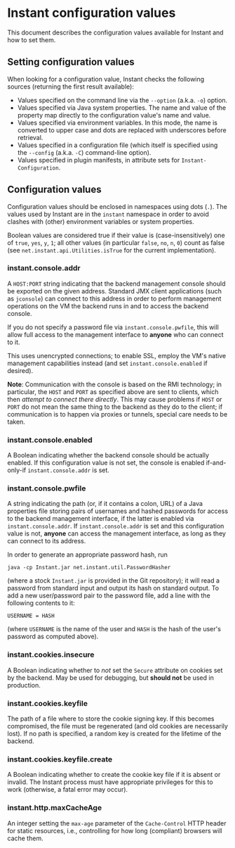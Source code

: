 # Instant configuration values

This document describes the configuration values available for Instant and
how to set them.

## Setting configuration values

When looking for a configuration value, Instant checks the following sources
(returning the first result available):

- Values specified on the command line via the `--option` (a.k.a. `-o`)
  option.
- Values specified via Java system properties. The name and value of the
  property map directly to the configuration value's name and value.
- Values specified via environment variables. In this mode, the name is
  converted to upper case and dots are replaced with underscores before
  retrieval.
- Values specified in a configuration file (which itself is specified using
  the `--config` (a.k.a. `-C`) command-line option).
- Values specified in plugin manifests, in attribute sets for
  `Instant-Configuration`.

## Configuration values

Configuration values should be enclosed in namespaces using dots (`.`). The
values used by Instant are in the `instant` namespace in order to avoid
clashes with (other) environment variables or system properties.

Boolean values are considered true if their value is (case-insensitively) one
of `true`, `yes`, `y`, `1`; all other values (in particular `false`, `no`,
`n`, `0`) count as false (see `net.instant.api.Utilities.isTrue` for the
current implementation).

### instant.console.addr

A `HOST:PORT` string indicating that the backend management console should be
exported on the given address. Standard JMX client applications (such as
`jconsole`) can connect to this address in order to perform management
operations on the VM the backend runs in and to access the backend console.

If you do not specify a password file via `instant.console.pwfile`, this will
allow full access to the management interface to **anyone** who can connect to
it.

This uses unencrypted connections; to enable SSL, employ the VM's native
management capabilities instead (and set `instant.console.enabled` if
desired).

**Note**: Communication with the console is based on the RMI technology; in
particular, the `HOST` and `PORT` as specified above are sent to clients,
which then *attempt to connect there directly*. This may cause problems if
`HOST` or `PORT` do not mean the same thing to the backend as they do to the
client; if communication is to happen via proxies or tunnels, special care
needs to be taken.

### instant.console.enabled

A Boolean indicating whether the backend console should be actually enabled.
If this configuration value is not set, the console is enabled if-and-only-if
`instant.console.addr` is set.

### instant.console.pwfile

A string indicating the path (or, if it contains a colon, URL) of a Java
properties file storing pairs of usernames and hashed passwords for access to
the backend management interface, if the latter is enabled via
`instant.console.addr`. If `instant.console.addr` is set and this
configuration value is not, **anyone** can access the management interface, as
long as they can connect to its address.

In order to generate an appropriate password hash, run

    java -cp Instant.jar net.instant.util.PasswordHasher

(where a stock `Instant.jar` is provided in the Git repository); it will read
a password from standard input and output its hash on standard output. To add
a new user/password pair to the password file, add a line with the following
contents to it:

    USERNAME = HASH

(where `USERNAME` is the name of the user and `HASH` is the hash of the user's
password as computed above).

### instant.cookies.insecure

A Boolean indicating whether to *not* set the `Secure` attribute on cookies
set by the backend. May be used for debugging, but **should not** be used in
production.

### instant.cookies.keyfile

The path of a file where to store the cookie signing key. If this becomes
compromised, the file must be regenerated (and old cookies are necessarily
lost). If no path is specified, a random key is created for the lifetime of
the backend.

### instant.cookies.keyfile.create

A Boolean indicating whether to create the cookie key file if it is absent or
invalid. The Instant process must have appropriate privileges for this to
work (otherwise, a fatal error may occur).

### instant.http.maxCacheAge

An integer setting the `max-age` parameter of the `Cache-Control` HTTP header
for static resources, i.e., controlling for how long (compliant) browsers
will cache them.
